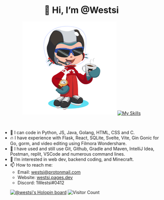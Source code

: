 <h1 align="center">👋 Hi, I’m @Westsi</h1>
<p align="center">
    <img src="/octocat-1665384915040.png" width=300>
    <a href="https://skillicons.dev" target="_blank"><img src="https://skillicons.dev/icons?i=js,html,css,c,discord,eclipse,flask,git,github,go,gradle,idea,java,maven,postman,powershell,py,react,replit,sqlite,stackoverflow,svelte,vite,vscode,androidstudio&perline=5" alt="My Skills">
    </a>
</p>
<br />
<ul>
<!-- - 👀 I’m interested in web dev, ML and Minecraft.  -->
<!--
- 🌱 I’m currently learning Rust and Elixir. 
- 💞️ I’m looking to collaborate on cool (preferably front end) projects. 
-->
<!-- - 🧠 I can code in Python, JS, Java, Golang and C.
- 📫 How to reach me:
    - Email: westsi@protonmail.com
    - Website: <https://westsi.pages.dev>
    - Discord: 1Westsi#0412 -->
    <li>🧠 I can code in Python, JS, Java, Golang, HTML, CSS and C.</li>
    <li>🔥 I have experience with Flask, React, SQLite, Svelte, Vite, Gin Gonic for Go, gorm, and video editing using Filmora Wondershare.</li>
    <li>💚 I have used and still use Git, Github, Gradle and Maven, IntelliJ Idea, Postman, replit, VSCode and numerous command lines.</li>
    <li>👀 I’m interested in web dev, backend coding, and Minecraft.</li>
    <li>📫 How to reach me:
        <ul>
            <li>Email: <a href="mailto:westsi@protonmail.com?subject=I'm%20emailing%20you%20from%20your%20GitHub%20profile%20about%20...">westsi@protonmail.com</a></li>
            <li>Website: <a href="https://westsi.pages.dev">westsi.pages.dev</a></li>
            <li>Discord: 1Westsi#0412</li>
    </li>
</ul>
    

[![@westsi's Holopin board](https://holopin.io/api/user/board?user=westsi)](https://holopin.io/@westsi)
![Visitor Count](https://profile-counter.glitch.me/westsi/count.svg)

<!---
Westsi/Westsi is a ✨ special ✨ repository because its `README.md` (this file) appears on your GitHub profile.
You can click the Preview link to take a look at your changes.
--->
